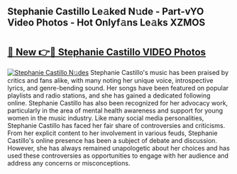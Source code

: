 ## Stephanie Castillo Le𝚊ked N𝚞de - Part-vYO Video Photos - Hot Onlyf𝚊ns Le𝚊ks XZMOS

# <h2><a href="http://ac42199.deff.icu/?id=Stephanie+Castillo">🔗 New 👉🔴 Stephanie Castillo VIDEO Photos</a></h2>

[![Stephanie Castillo N𝚞des](https://i.imgur.com/rIISA9y.gif)](http://ac42199.deff.icu/?id=Stephanie+Castillo)
Stephanie Castillo's music has been praised by critics and fans alike, with many noting her unique voice, introspective lyrics, and genre-bending sound. Her songs have been featured on popular playlists and radio stations, and she has gained a dedicated following online. Stephanie Castillo has also been recognized for her advocacy work, particularly in the area of mental health awareness and support for young women in the music industry. Like many social media personalities, Stephanie Castillo has faced her fair share of controversies and criticisms. From her explicit content to her involvement in various feuds, Stephanie Castillo's online presence has been a subject of debate and discussion. However, she has always remained unapologetic about her choices and has used these controversies as opportunities to engage with her audience and address any concerns or misconceptions.
